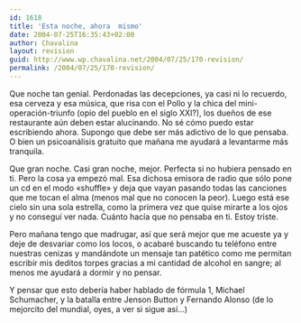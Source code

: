 ```yaml
---
id: 1618
title: 'Esta noche, ahora  mismo'
date: 2004-07-25T16:35:43+02:00
author: Chavalina
layout: revision
guid: http://www.wp.chavalina.net/2004/07/25/170-revision/
permalink: /2004/07/25/170-revision/
---
```

Que noche tan genial. Perdonadas las decepciones, ya casi ni lo recuerdo, esa cerveza y esa música, que risa con el Pollo y la chica del mini-operación-triunfo (opio del pueblo en el siglo XXI?), los dueños de ese restaurante aún deben estar alucinando. No sé cómo puedo estar escribiendo ahora. Supongo que debe ser más adictivo de lo que pensaba. O bien un psicoanálisis gratuito que mañana me ayudará a levantarme más tranquila.

Que gran noche. Casi gran noche, mejor. Perfecta si no hubiera pensado en ti. Pero la cosa ya empezó mal. Esa dichosa emisora de radio que sólo pone un cd en el modo «shuffle» y deja que vayan pasando todas las canciones que me tocan el alma (menos mal que no conocen la peor). Luego está ese cielo sin una sola estrella, como la primera vez que quise mirarte a los ojos y no conseguí ver nada. Cuánto hacía que no pensaba en ti. Estoy triste. 

Pero mañana tengo que madrugar, así que será mejor que me acueste ya y deje de desvariar como los locos, o acabaré buscando tu teléfono entre nuestras cenizas y mandándote un mensaje tan patético como me permitan escribir mis deditos torpes gracias a mi cantidad de alcohol en sangre; al menos me ayudará a dormir y no pensar.

Y pensar que esto debería haber hablado de fórmula 1, Michael Schumacher, y la batalla entre Jenson Button y Fernando Alonso (de lo mejorcito del mundial, oyes, a ver si sigue así…)